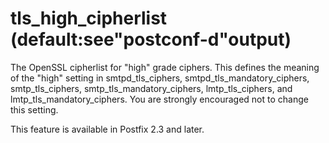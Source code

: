 # tls_high_cipherlist (default:see"postconf-d"output) 

 The OpenSSL cipherlist for "high" grade ciphers. This defines
the meaning of the "high" setting in smtpd_tls_ciphers,
smtpd_tls_mandatory_ciphers, smtp_tls_ciphers, smtp_tls_mandatory_ciphers,
lmtp_tls_ciphers, and lmtp_tls_mandatory_ciphers. You are strongly
encouraged not to change this setting.  

 This feature is available in Postfix 2.3 and later. 


